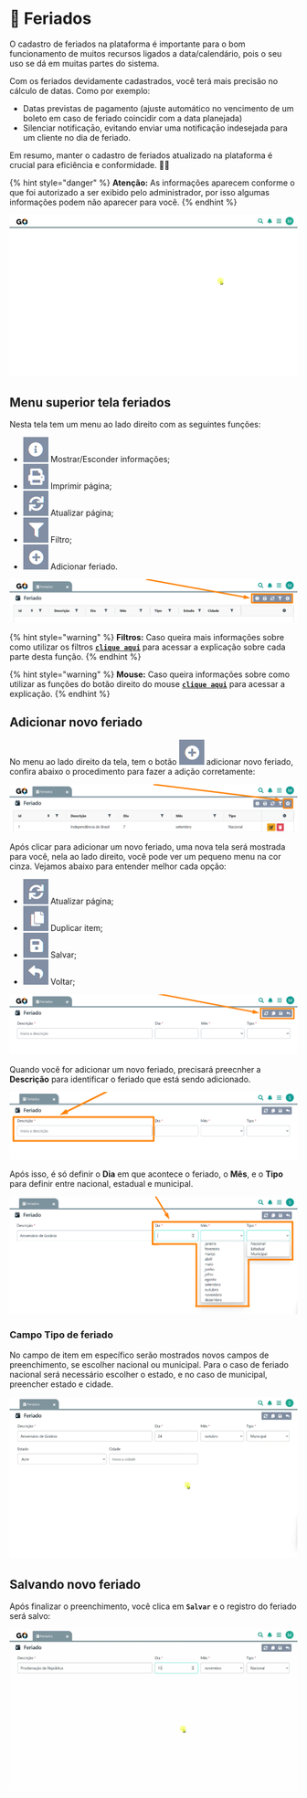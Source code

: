 # 📆 Feriados

O cadastro de feriados na plataforma é importante para o bom funcionamento de muitos recursos ligados a data/calendário, pois o seu uso se dá em muitas partes do sistema.

Com os feriados devidamente cadastrados, você terá mais precisão no cálculo de datas. Como por exemplo:

- Datas previstas de pagamento (ajuste automático no vencimento de um boleto em caso de feriado coincidir com a data planejada)
- Silenciar notificaçāo, evitando enviar uma notificaçāo indesejada para um cliente no dia de feriado.

Em resumo, manter o cadastro de feriados atualizado na plataforma é crucial para eficiência e conformidade. 📅✨

{% hint style="danger" %}
**Atenção:** As informações aparecem conforme o que foi autorizado a ser exibido pelo administrador, por isso algumas informações podem não aparecer para você.
{% endhint %}

![](/erp-v2/assets/funcionalidades/parametrizacao/aba_feriados.gif)

## Menu superior tela feriados

Nesta tela tem um menu ao lado direito com as seguintes funções:

- <img src="/erp-v2/assets/icon_exibir.png" alt="" data-size="line"> Mostrar/Esconder informações;
- <img src="/erp-v2/assets/icon_imprimir.png" alt="" data-size="line"> Imprimir página;
- <img src="/erp-v2/assets/icon_atualizar.png" alt="" data-size="line"> Atualizar página;
- <img src="/erp-v2/assets/icon_filtro.png" alt="" data-size="line"> Filtro;
- <img src="/erp-v2/assets/icon_add.png" alt="" data-size="line"> Adicionar feriado.

![](/erp-v2/assets/funcionalidades/parametrizacao/aba_feriados_menu.png)

{% hint style="warning" %}
**Filtros:** Caso queira mais informações sobre como utilizar os filtros [**`clique aqui`**](/erp-v2/primeiro_acesso/filtros.md) para acessar a explicação sobre cada parte desta função.
{% endhint %}

{% hint style="warning" %}
**Mouse:** Caso queira informações sobre como utilizar as funções do botão direito do mouse [**`clique aqui`**](/https://docs.gestao.plus/erp-v2/primeiro_acesso/atalhos_internos#menu-botao-direito-do-mouse) para acessar a explicação.
{% endhint %}

## Adicionar novo feriado

No menu ao lado direito da tela, tem o botão <img src="/erp-v2/assets/icon_add.png" alt="" data-size="line"> adicionar novo feriado, confira abaixo o procedimento para fazer a adição corretamente:

![](/erp-v2/assets/funcionalidades/parametrizacao/aba_feriados_add.png)

Após clicar para adicionar um novo feriado, uma nova tela será mostrada para você, nela ao lado direito, você pode ver um pequeno menu na cor cinza. Vejamos abaixo para entender melhor cada opção:

- <img src="/erp-v2/assets/icon_atualizar.png" alt="" data-size="line"> Atualizar página;
- <img src="/erp-v2/assets/icon_duplicar.png" alt="" data-size="line"> Duplicar item;
- <img src="/erp-v2/assets/icon_salvar.png" alt="" data-size="line"> Salvar;
- <img src="/erp-v2/assets/icon_voltar.png" alt="" data-size="line"> Voltar;

![](/erp-v2/assets/funcionalidades/parametrizacao/aba_feriados_add_menu.png)

Quando você for adicionar um novo feriado, precisará preecnher a **Descrição** para identificar o feriado que está sendo adicionado. 

![](/erp-v2/assets/funcionalidades/parametrizacao/aba_feriados_add_descricao.png)

Após isso, é só definir o **Dia** em que acontece o feriado, o **Mês**, e o **Tipo** para definir entre nacional, estadual e municipal.

![](/erp-v2/assets/funcionalidades/parametrizacao/aba_feriados_add_feriado_campos.png)

### Campo Tipo de feriado

No campo de item em específico serão mostrados novos campos de preenchimento, se escolher nacional ou municipal. Para o caso de feriado nacional será necessário escolher o estado, e no caso de municipal, preencher estado e cidade.

![](/erp-v2/assets/funcionalidades/parametrizacao/aba_feriados_add_feriado_campos_estado_cidade.gif)

## Salvando novo feriado

Após finalizar o preenchimento, você clica em **`Salvar`** e o registro do feriado será salvo:

![](/erp-v2/assets/funcionalidades/parametrizacao/aba_feriados_add_feriado_salvar.gif)

<br>